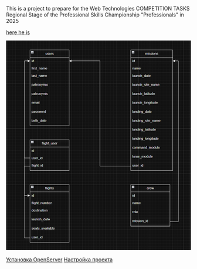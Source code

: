 This is a project to prepare for the Web Technologies COMPETITION TASKS
Regional Stage of the Professional Skills Championship "Professionals" in 2025

[here he is](materials/gaid.pdf)

![диаграмма](materials/diagram.png)

[Установка OpenServer](materials/3_module/Установка%20через%20OpenServer.md)
[Настройка проекта](materials/3_module/Настройка%20проекта.md)